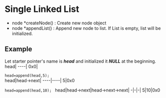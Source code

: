 # Single Linked List

- node *createNode() : Create new node object
- node *appendList() : Append new node to list. If List is empty, list will be initialized.

## Example
Let starter pointer's name is ***head*** and initialized it ***NULL*** at the beginning.  
head|
----|
0x0|

`head=append(head,5);
`  
head|head->next|
----|----|
5|0x0

`head=append(head,10);
` 
head|head->next|head->next->next|
-|-|-|
5|10|0x0



